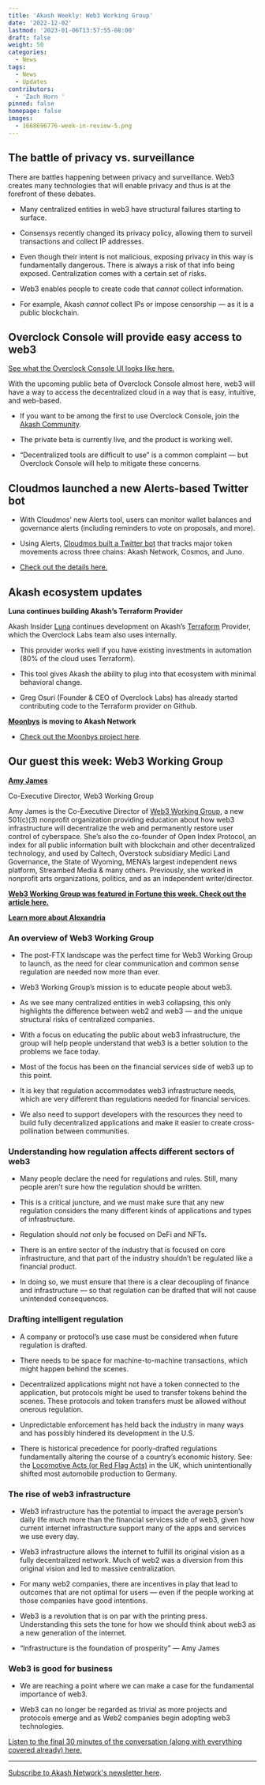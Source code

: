 ```yaml
---
title: 'Akash Weekly: Web3 Working Group'
date: '2022-12-02'
lastmod: '2023-01-06T13:57:55-08:00'
draft: false
weight: 50
categories:
  - News
tags:
  - News
  - Updates
contributors:
  - 'Zach Horn '
pinned: false
homepage: false
images:
  - 1668696776-week-in-review-5.png
---
```

The battle of privacy vs. surveillance
--------------------------------------

There are battles happening between privacy and surveillance. Web3 creates many technologies that will enable privacy and thus is at the forefront of these debates.

*   Many centralized entities in web3 have structural failures starting to surface.
    
*   Consensys recently changed its privacy policy, allowing them to surveil transactions and collect IP addresses.
    
*   Even though their intent is not malicious, exposing privacy in this way is fundamentally dangerous. There is always a risk of that info being exposed. Centralization comes with a certain set of risks.
    
*   Web3 enables people to create code that _cannot_ collect information.
    
*   For example, Akash _cannot_ collect IPs or impose censorship — as it is a public blockchain.
    

Overclock Console will provide easy access to web3
--------------------------------------------------

[See what the Overclock Console UI looks like here.](https://twitter.com/gregosuri/status/1595627377081864192?s=20&t=upUL3Z6m_xXM6q928I-grA)

With the upcoming public beta of Overclock Console almost here, web3 will have a way to access the decentralized cloud in a way that is easy, intuitive, and web-based.

*   If you want to be among the first to use Overclock Console, join the [Akash Community](https://akash.network/community).
    
*   The private beta is currently live, and the product is working well.
    
*   “Decentralized tools are difficult to use” is a common complaint — but Overclock Console will help to mitigate these concerns.
    

Cloudmos launched a new Alerts-based Twitter bot
------------------------------------------------

*   With Cloudmos’ new Alerts tool, users can monitor wallet balances and governance alerts (including reminders to vote on proposals, and more).
    
*   Using Alerts, [Cloudmos built a Twitter bot](https://twitter.com/cloudmosio/status/1598725295607005191?s=20&t=upUL3Z6m_xXM6q928I-grA) that tracks major token movements across three chains: Akash Network, Cosmos, and Juno.
    
*   [Check out the details here.](https://twitter.com/cloudmosio/status/1598725295607005191?s=20&t=adBbZwqV-pcW0RFq8J-1sw)
    

Akash ecosystem updates
-----------------------

**Luna continues building Akash’s Terraform Provider**

Akash Insider [Luna](https://twitter.com/luna_4_go) continues development on Akash’s [Terraform](https://www.terraform.io/) Provider, which the Overclock Labs team also uses internally.

*   This provider works well if you have existing investments in automation (80% of the cloud uses Terraform).
    
*   This tool gives Akash the ability to plug into that ecosystem with minimal behavioral change.
    
*   Greg Osuri (Founder & CEO of Overclock Labs) has already started contributing code to the Terraform provider on Github.
    

[**Moonbys**](https://twitter.com/moonbys_) **is moving to Akash Network**

*   [Check out the Moonbys project here](https://twitter.com/moonbys_).
    

Our guest this week: Web3 Working Group
---------------------------------------

[**Amy James**](https://twitter.com/AmyofAlexandria)

Co-Executive Director, Web3 Working Group

Amy James is the Co-Executive Director of [Web3 Working Group](https://web3wg.org/), a new 501(c)(3) nonprofit organization providing education about how web3 infrastructure will decentralize the web and permanently restore user control of cyberspace. She’s also the co-founder of Open Index Protocol, an index for all public information built with blockchain and other decentralized technology, and used by Caltech, Overstock subsidiary Medici Land Governance, the State of Wyoming, MENA’s largest independent news platform, Streambed Media & many others. Previously, she worked in nonprofit arts organizations, politics, and as an independent writer/director.

[**Web3 Working Group was featured in Fortune this week. Check out the article here.**](https://fortune.com/crypto/2022/12/01/web3-working-group-2-million-crypto-education/)

[**Learn more about Alexandria**](https://twitter.com/alexandria)

### An overview of Web3 Working Group

*   The post-FTX landscape was the perfect time for Web3 Working Group to launch, as the need for clear communication and common sense regulation are needed now more than ever.
    
*   Web3 Working Group’s mission is to educate people about web3.
    
*   As we see many centralized entities in web3 collapsing, this only highlights the difference between web2 and web3 — and the unique structural risks of centralized companies.
    
*   With a focus on educating the public about web3 infrastructure, the group will help people understand that web3 is a better solution to the problems we face today.
    
*   Most of the focus has been on the financial services side of web3 up to this point.
    
*   It is key that regulation accommodates web3 infrastructure needs, which are very different than regulations needed for financial services.
    
*   We also need to support developers with the resources they need to build fully decentralized applications and make it easier to create cross-pollination between communities.
    

### Understanding how regulation affects different sectors of web3

*   Many people declare the need for regulations and rules. Still, many people aren’t sure how the regulation should be written.
    
*   This is a critical juncture, and we must make sure that any new regulation considers the many different kinds of applications and types of infrastructure.
    
*   Regulation should _not_ only be focused on DeFi and NFTs.
    
*   There is an entire sector of the industry that is focused on core infrastructure, and that part of the industry shouldn’t be regulated like a financial product.
    
*   In doing so, we must ensure that there is a clear decoupling of finance and infrastructure — so that regulation can be drafted that will not cause unintended consequences.
    

### Drafting intelligent regulation

*   A company or protocol’s use case must be considered when future regulation is drafted.
    
*   There needs to be space for machine-to-machine transactions, which might happen behind the scenes.
    
*   Decentralized applications might not have a token connected to the application, but protocols might be used to transfer tokens behind the scenes. These protocols and token transfers must be allowed without onerous regulation.
    
*   Unpredictable enforcement has held back the industry in many ways and has possibly hindered its development in the U.S.
    
*   There is historical precedence for poorly-drafted regulations fundamentally altering the course of a country’s economic history. See: the [Locomotive Acts (or Red Flag Acts)](https://en.wikipedia.org/wiki/Locomotive_Acts) in the UK, which unintentionally shifted most automobile production to Germany.
    

### The rise of web3 infrastructure

*   Web3 infrastructure has the potential to impact the average person’s daily life much more than the financial services side of web3, given how current internet infrastructure support many of the apps and services we use every day.
    
*   Web3 infrastructure allows the internet to fulfill its original vision as a fully decentralized network. Much of web2 was a diversion from this original vision and led to massive centralization.
    
*   For many web2 companies, there are incentives in play that lead to outcomes that are not optimal for users — even if the people working at those companies have good intentions.
    
*   Web3 is a revolution that is on par with the printing press. Understanding this sets the tone for how we should think about web3 as a new generation of the internet.
    
*   “Infrastructure is the foundation of prosperity” — Amy James
    

### Web3 is good for business

*   We are reaching a point where we can make a case for the fundamental importance of web3.
    
*   Web3 can no longer be regarded as trivial as more projects and protocols emerge and as Web2 companies begin adopting web3 technologies.
    

[Listen to the final 30 minutes of the conversation (along with everything covered already) here.](https://twitter.com/akashnet_/status/1597977210341961728?s=20&t=uSg6brBdtetQM2WlSvTPIQ)

* * *

[Subscribe to Akash Network's newsletter here](https://akashnetwork.substack.com/).
